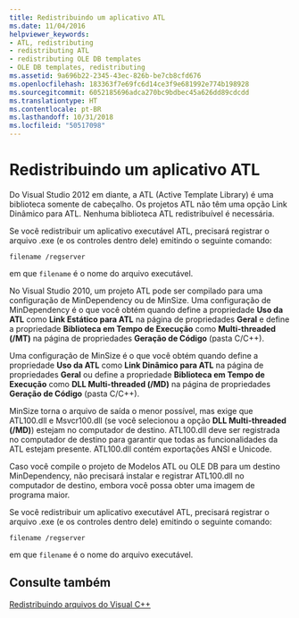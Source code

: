 ```yaml
---
title: Redistribuindo um aplicativo ATL
ms.date: 11/04/2016
helpviewer_keywords:
- ATL, redistributing
- redistributing ATL
- redistributing OLE DB templates
- OLE DB templates, redistributing
ms.assetid: 9a696b22-2345-43ec-826b-be7cb8cfd676
ms.openlocfilehash: 183363f7e69fc6d14ce3f9e681992e774b198928
ms.sourcegitcommit: 6052185696adca270bc9bdbec45a626dd89cdcdd
ms.translationtype: HT
ms.contentlocale: pt-BR
ms.lasthandoff: 10/31/2018
ms.locfileid: "50517098"
---
```

# <a name="redistributing-an-atl-application"></a>Redistribuindo um aplicativo ATL

Do Visual Studio 2012 em diante, a ATL (Active Template Library) é uma biblioteca somente de cabeçalho. Os projetos ATL não têm uma opção Link Dinâmico para ATL. Nenhuma biblioteca ATL redistribuível é necessária.

Se você redistribuir um aplicativo executável ATL, precisará registrar o arquivo .exe (e os controles dentro dele) emitindo o seguinte comando:

```
filename /regserver
```

em que `filename` é o nome do arquivo executável.

No Visual Studio 2010, um projeto ATL pode ser compilado para uma configuração de MinDependency ou de MinSize. Uma configuração de MinDependency é o que você obtém quando define a propriedade **Uso da ATL** como **Link Estático para ATL** na página de propriedades **Geral** e define a propriedade **Biblioteca em Tempo de Execução** como **Multi-threaded (/MT)** na página de propriedades **Geração de Código** (pasta C/C++).

Uma configuração de MinSize é o que você obtém quando define a propriedade **Uso da ATL** como **Link Dinâmico para ATL** na página de propriedades **Geral** ou define a propriedade **Biblioteca em Tempo de Execução** como **DLL Multi-threaded (/MD)** na página de propriedades **Geração de Código** (pasta C/C++).

MinSize torna o arquivo de saída o menor possível, mas exige que ATL100.dll e Msvcr100.dll (se você selecionou a opção **DLL Multi-threaded (/MD)**) estejam no computador de destino. ATL100.dll deve ser registrada no computador de destino para garantir que todas as funcionalidades da ATL estejam presente. ATL100.dll contém exportações ANSI e Unicode.

Caso você compile o projeto de Modelos ATL ou OLE DB para um destino MinDependency, não precisará instalar e registrar ATL100.dll no computador de destino, embora você possa obter uma imagem de programa maior.

Se você redistribuir um aplicativo executável ATL, precisará registrar o arquivo .exe (e os controles dentro dele) emitindo o seguinte comando:

```
filename /regserver
```

em que `filename` é o nome do arquivo executável.

## <a name="see-also"></a>Consulte também

[Redistribuindo arquivos do Visual C++](../ide/redistributing-visual-cpp-files.md)